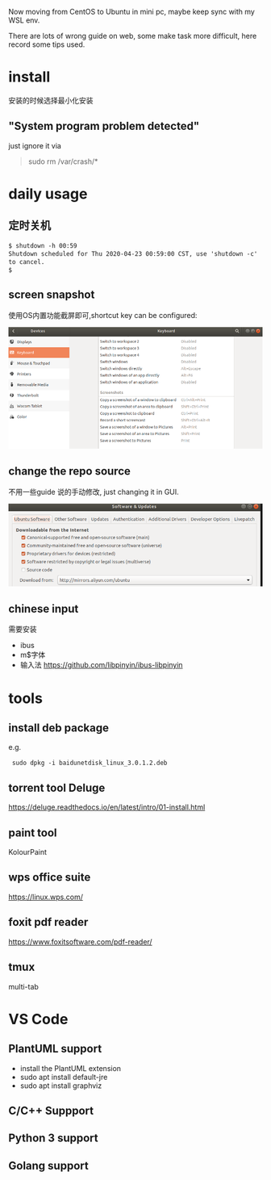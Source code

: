 Now moving from CentOS to Ubuntu in mini pc, maybe keep sync with my WSL env.

There are lots of wrong guide on web, some make task more difficult, here record some tips used.

# install
安装的时候选择最小化安装
## "System program problem detected" 
just ignore it via
>sudo rm /var/crash/* 

# daily usage
## 定时关机
```
$ shutdown -h 00:59
Shutdown scheduled for Thu 2020-04-23 00:59:00 CST, use 'shutdown -c' to cancel.
$ 
```
## screen snapshot
使用OS内置功能截屏即可,shortcut key can be configured:

![tbd](images/u_screensnapshot.png)

## change the repo source
不用一些guide 说的手动修改, just changing it in GUI.

![tbd](images/u_repo.png)

## chinese input
需要安装
* ibus
* m$字体
* 输入法  https://github.com/libpinyin/ibus-libpinyin

# tools
## install deb package
e.g.
```
 sudo dpkg -i baidunetdisk_linux_3.0.1.2.deb 
```
## torrent tool Deluge
https://deluge.readthedocs.io/en/latest/intro/01-install.html

## paint tool
KolourPaint

## wps office suite
https://linux.wps.com/
## foxit pdf reader
https://www.foxitsoftware.com/pdf-reader/

## tmux
multi-tab

# VS Code
## PlantUML support
* install the PlantUML extension
* sudo apt install default-jre
* sudo apt install graphviz
## C/C++ Suppport
## Python 3 support
## Golang support

